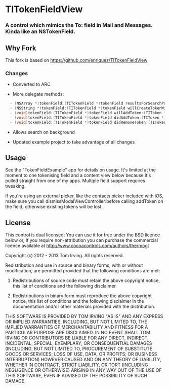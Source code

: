 # TITokenFieldView
### A control which mimics the To: field in Mail and Messages. Kinda like an NSTokenField.

## Why Fork

This fork is based on https://github.com/enriquez/TITokenFieldView

### Changes

- Converted to ARC

- More delegate methods:
```objective-c
  - (NSArray *)tokenField:(TITokenField *)tokenField resultsForSearchPattern:(NSString *)pattern;
  - (NSString *)tokenField:(TITokenField *)tokenField willCreateTokenWithTitle:(NSString *)title;
  - (void)tokenField:(TITokenField *)tokenField willAddToken:(TIToken *)token withTitle:(NSString *)title;
  - (void)tokenField:(TITokenField *)tokenField didAddToken:(TIToken *)token;
  - (void)tokenField:(TITokenField *)tokenField didRemoveToken:(TIToken *)token;
```
- Allows search on background

- Updated example project to take advantage of all changes

## Usage

See the "TokenFieldExample" app for details on usage. It's limited at the moment to one tokenising field and a content view below because it's pulled straight from one of my apps. Multiple field support requires tweaking.

If you're using an external picker, like the contacts picker included with iOS, make sure you call dismissModalViewController:before calling addToken on the field, otherwise existing tokens will be lost.

## License

This control is dual licensed:
You can use it for free under the BSD licence below or, 
If you require non-attribution you can purchase the commercial licence available at http://www.cocoacontrols.com/authors/thermogl

Copyright (c) 2012 - 2013 Tom Irving. All rights reserved.

Redistribution and use in source and binary forms, with or without modification, are permitted provided that the following conditions are met:

1. Redistributions of source code must retain the above copyright notice, this list of conditions and the following disclaimer.

2. Redistributions in binary form must reproduce the above copyright notice, this list of conditions and the following disclaimer in the documentation and/or other materials provided with the distribution.

THIS SOFTWARE IS PROVIDED BY TOM IRVING "AS IS" AND ANY EXPRESS OR IMPLIED WARRANTIES, INCLUDING, BUT NOT LIMITED TO, THE IMPLIED WARRANTIES OF MERCHANTABILITY AND FITNESS FOR A PARTICULAR PURPOSE ARE DISCLAIMED. IN NO EVENT SHALL TOM IRVING OR CONTRIBUTORS BE LIABLE FOR ANY DIRECT, INDIRECT, INCIDENTAL, SPECIAL, EXEMPLARY, OR CONSEQUENTIAL DAMAGES (INCLUDING, BUT NOT LIMITED TO, PROCUREMENT OF SUBSTITUTE GOODS OR SERVICES; LOSS OF USE, DATA, OR PROFITS; OR BUSINESS INTERRUPTION) HOWEVER CAUSED AND ON ANY THEORY OF LIABILITY, WHETHER IN CONTRACT, STRICT LIABILITY, OR TORT (INCLUDING NEGLIGENCE OR OTHERWISE) ARISING IN ANY WAY OUT OF THE USE OF THIS SOFTWARE, EVEN IF ADVISED OF THE POSSIBILITY OF SUCH DAMAGE.
